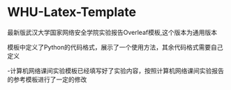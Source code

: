 # WHU-Latex-Template

最新版武汉大学国家网络安全学院实验报告Overleaf模板,这个版本为通用版本

模板中定义了Python的代码格式，展示了一个使用方法，其余代码格式需要自己定义

-计算机网络课间实验模板已经填写好了实验内容，按照计算机网络课间实验报告的参考模板进行了一定的修改
